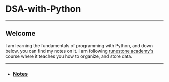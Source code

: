 # DSA-with-Python
<hr>

## Welcome
<p>
  I am learning the fundamentals of programming with Python, and down below, you can find my notes on it. I am following <a href = "https://runestone.academy/ns/books/published/pythonds3/index.html"> runestone academy's </a> course where it teaches you how to organize, and store data. 
</p>

<hr>

- <h3> <a href="dsa.md"> Notes </a> </h3>
